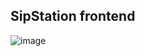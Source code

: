 ## SipStation frontend

![image](https://github.com/vvk130/sip-station-frontend/assets/80620628/ce867250-b6bd-4ffb-9615-fea7792f6d34)

